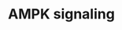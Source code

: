 ---
annotations:
- type: Pathway Ontology
  value: ATP biosynthetic pathway
- type: Pathway Ontology
  value: adenosine monophosphate-activated protein kinase (AMPK) signaling pathway
authors:
- Mkutmon
- AlexanderPico
- MaintBot
- Eweitz
description: AMPK signaling pathway, a fuel sensor and regulator, promotes ATP-producing
  and inhibits ATP-consuming pathways in various tissues. AMPK is a heterotrimer composed
  of alpha-catalytic and beta and gamma-regulatory subunits. Humans and rodents have
  two alpha and beta and three gamma isoforms; some genes are subject to alternative
  splicing increasing the range of possible heterotrimer combinations. Cellular stresses
  that inhibit ATP production or increase its consumption change the AMP:ATP ratio
  and activate the pathway. AMPK activation by AMP is not completely understood; the
  current model states that binding of AMP to the gamma subunit leads to conformational
  changes that allosterically activate AMPK and render phosphorylated-Thr172 unavailable
  for inhibitory dephosphorylation. ATP antagonizes the effect of AMP; both AMP and
  ATP bind in a mutually exclusive manner to the Bateman (CBS) domains of the gamma
  subunit. The upstream kinase, known as Lkb1, is a complex of one catalytic and two
  regulatory subunits; Lkb1 is believed to be 'constitutively active'. In certain
  cell types, Thr172 can be phosphorylated by calmodulin-dependent protein kinase
  kinases (CAmKK), in turn activated by calcium. A well known role of AMPK is in the
  regulation of lipid metabolism; it stimulates fatty acids oxidation and inhibits
  their synthesis. Phosphorylation by AMPK inhibits acetyl-CoA carboxylase (ACC) and
  results in reduced levels of malonyl-CoA product. Malonyl CoA is a substrate in
  the de novo synthesis of fatty acids and fatty acids elongation. Importantly, it
  is also an inhibitor of the carnitine palmitoyl transferase I, required for the
  transfer of primed cytosolic fatty acids into the mitochondrion where they can undergo
  degradative beta-oxidation. AMPK inhibits mTOR signaling pathway by activating Tsc2
  and downstream of Tsc2 by inhibiting Raptor component of mTOR complex 1 [note that
  this effect is opposite to Tsc2 phosphorylation and inactivation by PI3K-Akt signaling
  downstream of insulin]. AMPK is also involved in promoting glucose uptake and utilization
  and integrates adipokynes and hormonal signals in both the hypothalamus and the
  periphery with potential impact on energy expenditure and uptake by molecular mechanisms
  that remain to be established. Due to its roles in fuel regulation, the AMPK pathway
  is regarded as a potential therapeutic target for diabetes type II, obesity and
  metabolic syndrome. As a note, drugs used in the treatment of insulin resistance
  and diabetes can activate AMPK.  AMP-activated protein kinase (AMPK) plays a key
  role as a master regulator of cellular energy homeostasis. The kinase is activated
  in response to stresses that deplete cellular ATP supplies such as low glucose,
  hypoxia, ischemia and heat shock. It exists as a heterotrimeric complex composed
  of a catalytic α subunit and regulatory β and γ subunits. Binding of AMP to the
  γ subunit allosterically activates the complex, making it a more attractive substrate
  for its major upstream AMPK kinase, LKB1. Several studies indicate that signaling
  through adiponectin, leptin and CAMKKβ may also be important in activating AMPK.  As
  a cellular energy sensor responding to low ATP levels, AMPK activation positively
  regulates signaling pathways that replenish cellular ATP supplies. For example,
  activation of AMPK enhances both the transcription and translocation of GLUT4, resulting
  in an increase in insulin-stimulated glucose uptake. In addition, it also stimulates
  catabolic processes such as fatty acid oxidation and glycolysis via inhibition of
  ACC and activation of PFK2. AMPK negatively regulates several proteins central to
  ATP consuming processes such as TORC2, glycogen synthase, SREBP-1 and TSC2, resulting
  in the downregulation or inhibition of gluconeogenesis, glycogen, lipid and protein
  synthesis. Due to its role as a central regulator of both lipid and glucose metabolism,
  AMPK is considered to be a key therapeutic target for the treatment of obesity,
  type II diabetes mellitus, and cancer.
last-edited: 2021-05-21
organisms:
- Bos taurus
redirect_from:
- /index.php/Pathway:WP3154
- /instance/WP3154
schema-jsonld:
- '@context': https://schema.org/
  '@id': https://wikipathways.github.io/pathways/WP3154.html
  '@type': Dataset
  creator:
    '@type': Organization
    name: WikiPathways
  description: AMPK signaling pathway, a fuel sensor and regulator, promotes ATP-producing
    and inhibits ATP-consuming pathways in various tissues. AMPK is a heterotrimer
    composed of alpha-catalytic and beta and gamma-regulatory subunits. Humans and
    rodents have two alpha and beta and three gamma isoforms; some genes are subject
    to alternative splicing increasing the range of possible heterotrimer combinations.
    Cellular stresses that inhibit ATP production or increase its consumption change
    the AMP:ATP ratio and activate the pathway. AMPK activation by AMP is not completely
    understood; the current model states that binding of AMP to the gamma subunit
    leads to conformational changes that allosterically activate AMPK and render phosphorylated-Thr172
    unavailable for inhibitory dephosphorylation. ATP antagonizes the effect of AMP;
    both AMP and ATP bind in a mutually exclusive manner to the Bateman (CBS) domains
    of the gamma subunit. The upstream kinase, known as Lkb1, is a complex of one
    catalytic and two regulatory subunits; Lkb1 is believed to be 'constitutively
    active'. In certain cell types, Thr172 can be phosphorylated by calmodulin-dependent
    protein kinase kinases (CAmKK), in turn activated by calcium. A well known role
    of AMPK is in the regulation of lipid metabolism; it stimulates fatty acids oxidation
    and inhibits their synthesis. Phosphorylation by AMPK inhibits acetyl-CoA carboxylase
    (ACC) and results in reduced levels of malonyl-CoA product. Malonyl CoA is a substrate
    in the de novo synthesis of fatty acids and fatty acids elongation. Importantly,
    it is also an inhibitor of the carnitine palmitoyl transferase I, required for
    the transfer of primed cytosolic fatty acids into the mitochondrion where they
    can undergo degradative beta-oxidation. AMPK inhibits mTOR signaling pathway by
    activating Tsc2 and downstream of Tsc2 by inhibiting Raptor component of mTOR
    complex 1 [note that this effect is opposite to Tsc2 phosphorylation and inactivation
    by PI3K-Akt signaling downstream of insulin]. AMPK is also involved in promoting
    glucose uptake and utilization and integrates adipokynes and hormonal signals
    in both the hypothalamus and the periphery with potential impact on energy expenditure
    and uptake by molecular mechanisms that remain to be established. Due to its roles
    in fuel regulation, the AMPK pathway is regarded as a potential therapeutic target
    for diabetes type II, obesity and metabolic syndrome. As a note, drugs used in
    the treatment of insulin resistance and diabetes can activate AMPK.  AMP-activated
    protein kinase (AMPK) plays a key role as a master regulator of cellular energy
    homeostasis. The kinase is activated in response to stresses that deplete cellular
    ATP supplies such as low glucose, hypoxia, ischemia and heat shock. It exists
    as a heterotrimeric complex composed of a catalytic α subunit and regulatory β
    and γ subunits. Binding of AMP to the γ subunit allosterically activates the complex,
    making it a more attractive substrate for its major upstream AMPK kinase, LKB1.
    Several studies indicate that signaling through adiponectin, leptin and CAMKKβ
    may also be important in activating AMPK.  As a cellular energy sensor responding
    to low ATP levels, AMPK activation positively regulates signaling pathways that
    replenish cellular ATP supplies. For example, activation of AMPK enhances both
    the transcription and translocation of GLUT4, resulting in an increase in insulin-stimulated
    glucose uptake. In addition, it also stimulates catabolic processes such as fatty
    acid oxidation and glycolysis via inhibition of ACC and activation of PFK2. AMPK
    negatively regulates several proteins central to ATP consuming processes such
    as TORC2, glycogen synthase, SREBP-1 and TSC2, resulting in the downregulation
    or inhibition of gluconeogenesis, glycogen, lipid and protein synthesis. Due to
    its role as a central regulator of both lipid and glucose metabolism, AMPK is
    considered to be a key therapeutic target for the treatment of obesity, type II
    diabetes mellitus, and cancer.
  keywords:
  - Glycolysis
  - CPT1C
  - PIK3R2
  - Malonyl-CoA
  - PRKACG
  - PIK3CA
  - PFKFB3
  - PRKAB1
  - CPT1B
  - PIK3R1
  - AKT1
  - ADIPOQ
  - HMGCR
  - CDKN1A
  - INS
  - SREBF1
  - Glucose
  - CAMKK2
  - GYS2
  - Torc2
  - STRADA
  - SLC2A4RG
  - PIK3R3
  - SLC2A4
  - ACC1
  - STRADB
  - PRKAG3
  - Gluconeogenesis
  - MTOR
  - EEF2
  - PRKACB
  - PIK3CG
  - PIK3C3
  - PRKAA2
  - AKT2
  - PLCB1
  - RPS6KB2
  - PIK3CD
  - TSC2
  - cAMP
  - ADIPOR2
  - Fatty Acid Oxidation
  - PRKAB2
  - ADRA1A
  - EEF2K
  - CPT1A
  - RPTOR
  - MEF2B
  - Calcium
  - OB
  - RPS6KB1
  - OB-R
  - EIF4EBP1
  - CCNA1
  - CAMKK1
  - AMP
  - PRKAG2
  - FASN
  - STK11
  - PPARGC1B
  - GYS1
  - HNF4A
  - PRKAA1
  - IR-A
  - ADIPOR1
  - ACACB
  - TP53
  - PIK3CB
  - ATP
  - TSC1
  - ADRA1B
  - PRKAG1
  - CAB39
  - HSL
  - CCNA2
  - Metformin
  - ELAVL1
  - CCNB1
  license: CC0
  name: AMPK signaling
seo: CreativeWork
title: AMPK signaling
wpid: WP3154
---